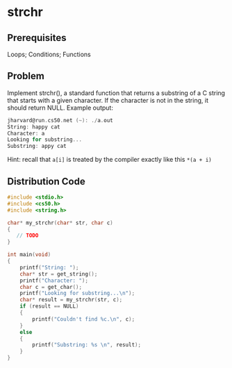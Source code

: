 # strchr

## Prerequisites
Loops; Conditions; Functions

## Problem
Implement strchr(), a standard function that returns a substring of a C string that starts with a given character. If the character is not in the string, it should return NULL. Example output:
```c
jharvard@run.cs50.net (~): ./a.out
String: happy cat
Character: a
Looking for substring...
Substring: appy cat
```

Hint: recall that <code>a[i]</code> is treated by the compiler exactly like this <code>*(a + i)</code>

## Distribution Code
```c
#include <stdio.h>
#include <cs50.h>
#include <string.h>

char* my_strchr(char* str, char c)
{
   // TODO
}

int main(void)
{
    printf("String: ");
    char* str = get_string();
    printf("Character: ");
    char c = get_char();
    printf("Looking for substring...\n");
    char* result = my_strchr(str, c); 
    if (result == NULL)
    {
        printf("Couldn't find %c.\n", c);
    }
    else
    {
        printf("Substring: %s \n", result);
    }
}
```